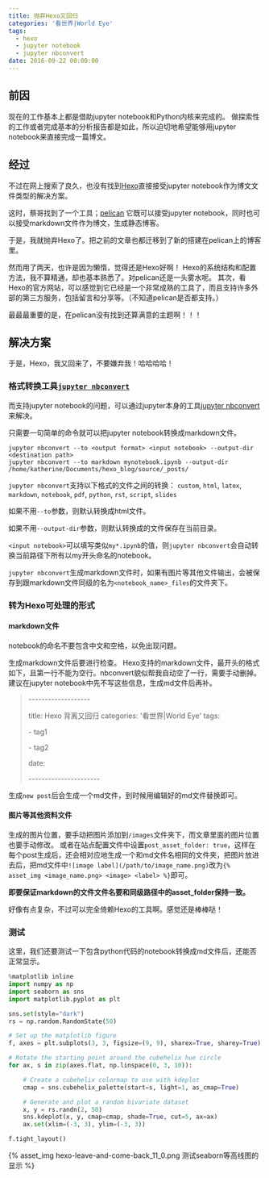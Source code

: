 ```yaml
---
title: 抛弃Hexo又回归
categories: '看世界|World Eye'
tags: 
  - hexo
  - jupyter notebook
  - jupyter nbconvert
date: 2016-09-22 00:00:00
---
```


## 前因
现在的工作基本上都是借助jupyter notebook和Python内核来完成的。
做探索性的工作或者完成基本的分析报告都是如此，所以迫切地希望能够用jupyter notebook来直接完成一篇博文。
<!--more-->

## 经过
不过在网上搜索了良久，也没有找到[Hexo](https://hexo.io/)直接接受jupyter notebook作为博文文件类型的解决方案。

这时，蔡哥找到了一个工具；[pelican](http://blog.getpelican.com/)
它既可以接受jupyter notebook，同时也可以接受markdown文件作为博文，生成静态博客。

于是，我就抛弃Hexo了。把之前的文章也都迁移到了新的搭建在pelican上的博客里。

然而用了两天，也许是因为懒惰，觉得还是Hexo好啊！
Hexo的系统结构和配置方法，我不算精通，却也基本熟悉了。对pelican还是一头雾水呢。
其次，看Hexo的官方网站，可以感觉到它已经是一个非常成熟的工具了，而且支持许多外部的第三方服务，包括留言和分享等。（不知道pelican是否都支持。）

最最最重要的是，在pelican没有找到还算满意的主题啊！！！

## 解决方案
于是，Hexo，我又回来了，不要嫌弃我！哈哈哈哈！

### 格式转换工具[`jupyter nbconvert`](https://github.com/jupyter/nbconvert)
而支持jupyter notebook的问题，可以通过jupyter本身的工具[jupyter nbconvert](https://github.com/jupyter/nbconvert)来解决。

只需要一句简单的命令就可以把jupyter notebook转换成markdown文件。


```shell
jupyter nbconvert --to <output format> <input notebook> --output-dir <destination path>
jupyter nbconvert --to markdown mynotebook.ipynb --output-dir /home/katherine/Documents/hexo_blog/source/_posts/
```

`jupyter nbconvert`支持以下格式的文件之间的转换：
`custom`, `html`, `latex`, `markdown`, `notebook`, `pdf`, `python`, `rst`, `script`, `slides`

如果不用`--to`参数，则默认转换成html文件。

如果不用`--output-dir`参数，则默认转换成的文件保存在当前目录。

`<input notebook>`可以填写类似`my*.ipynb`的值，则`jupyter nbconvert`会自动转换当前路径下所有以my开头命名的notebook。

`jupyter nbconvert`生成markdown文件时，如果有图片等其他文件输出，会被保存到跟markdown文件同级的名为`<notebook_name>_files`的文件夹下。

### 转为Hexo可处理的形式

#### markdown文件

notebook的命名不要包含中文和空格，以免出现问题。

生成markdown文件后要进行检查。
Hexo支持的markdown文件，最开头的格式如下，且第一行不能为空行。nbconvert貌似帮我自动空了一行，需要手动删掉。建议在jupyter notebook中先不写这些信息，生成md文件后再补。

> \-------------------
>
> title: Hexo 背离又回归
> categories: '看世界|World Eye'
> tags: 
>
> \- tag1
>
> \- tag2
>
> date:
>
> \----------------------



生成`new post`后会生成一个md文件，到时候用编辑好的md文件替换即可。

#### 图片等其他资料文件

生成的图片位置，要手动把图片添加到`/images`文件夹下，而文章里面的图片位置也要手动修改。
或者在站点配置文件中设置`post_asset_folder: true`，这样在每个post生成后，还会相对应地生成一个和md文件名相同的文件夹，把图片放进去后，把md文件中`![image label](/path/to/image_name.png)`改为```{% asset_img <image_name.png> <image> <label> %}```即可。

**即要保证markdown的文件文件名要和同级路径中的asset_folder保持一致。**

好像有点复杂，不过可以完全倚赖Hexo的工具啊。感觉还是棒棒哒！

### 测试
这里，我们还要测试一下包含python代码的notebook转换成md文件后，还能否正常显示。


```python
%matplotlib inline
import numpy as np
import seaborn as sns
import matplotlib.pyplot as plt

sns.set(style="dark")
rs = np.random.RandomState(50)

# Set up the matplotlib figure
f, axes = plt.subplots(3, 3, figsize=(9, 9), sharex=True, sharey=True)

# Rotate the starting point around the cubehelix hue circle
for ax, s in zip(axes.flat, np.linspace(0, 3, 10)):

    # Create a cubehelix colormap to use with kdeplot
    cmap = sns.cubehelix_palette(start=s, light=1, as_cmap=True)

    # Generate and plot a random bivariate dataset
    x, y = rs.randn(2, 50)
    sns.kdeplot(x, y, cmap=cmap, shade=True, cut=5, ax=ax)
    ax.set(xlim=(-3, 3), ylim=(-3, 3))

f.tight_layout()
```

{% asset_img hexo-leave-and-come-back_11_0.png 测试seaborn等高线图的显示 %}

